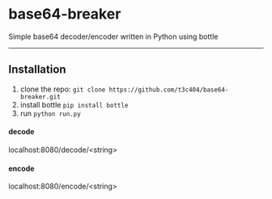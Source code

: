# base64-breaker
Simple base64 decoder/encoder written in Python using bottle

---

## Installation
1. clone the repo: `git clone https://github.com/t3c404/base64-breaker.git`
2. install bottle `pip install bottle`
3. run `python run.py` 

#### decode
localhost:8080/decode/\<string>

#### encode
localhost:8080/encode/\<string>
